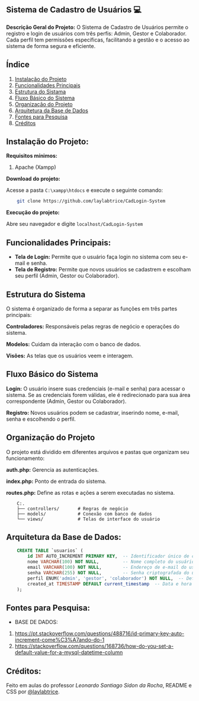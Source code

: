 ## Sistema de Cadastro de Usuários 💻

**Descrição Geral do Projeto:**
O Sistema de Cadastro de Usuários permite o registro e login de usuários com três perfis: Admin, Gestor e Colaborador. Cada perfil tem permissões específicas, facilitando a gestão e o acesso ao sistema de forma segura e eficiente.

## Índice
1. [Instalação do Projeto](#instalação-do-projeto)
2. [Funcionalidades Principais](#funcionalidades-principais)
3. [Estrutura do Sistama](#estrutura-do-sistema)
4. [Fluxo Básico do Sistema](#fluxo-básico-do-sistema)
5. [Organização do Projeto](#organização-do-projeto)
6. [Arquitetura da Base de Dados](#arquitetura-da-base-de-dados)
7. [Fontes para Pesquisa](#fontes-para-pesquisa)
8. [Créditos](#créditos)

## **Instalação do Projeto:**

**Requisitos mínimos:**
1. Apache (Xampp)

**Download do projeto:**

Acesse a pasta ```C:\xampp\htdocs``` e execute o seguinte comando:

``` bash
    git clone https://github.com/laylabtrice/CadLogin-System
```

**Execução do projeto:**

Abre seu navegador e digite ```localhost/CadLogin-System```

## **Funcionalidades Principais:**
- **Tela de Login:** Permite que o usuário faça login no sistema com seu e-mail e senha.
- **Tela de Registro:** Permite que novos usuários se cadastrem e escolham seu perfil (Admin, Gestor ou Colaborador).

## **Estrutura do Sistema**

O sistema é organizado de forma a separar as funções em três partes principais:

**Controladores:** Responsáveis pelas regras de negócio e operações do sistema.

**Modelos:** Cuidam da interação com o banco de dados.

**Visões:** As telas que os usuários veem e interagem.

## **Fluxo Básico do Sistema**

**Login:** O usuário insere suas credenciais (e-mail e senha) para acessar o sistema. Se as credenciais forem válidas, ele é redirecionado para sua área correspondente (Admin, Gestor ou Colaborador).

**Registro:** Novos usuários podem se cadastrar, inserindo nome, e-mail, senha e escolhendo o perfil.

## **Organização do Projeto**

O projeto está dividido em diferentes arquivos e pastas que organizam seu funcionamento:

**auth.php:** Gerencia as autenticações.

**index.php:** Ponto de entrada do sistema.

**routes.php:** Define as rotas e ações a serem executadas no sistema.

```
    C:.
    ├── controllers/       # Regras de negócio
    ├── models/            # Conexão com banco de dados
    └── views/             # Telas de interface do usuário
```

## **Arquitetura da Base de Dados:**

``` sql 
    CREATE TABLE `usuarios` (
        id INT AUTO_INCREMENT PRIMARY KEY,  -- Identificador único de cada usuário, gerado automaticamente (chave primária).
        nome VARCHAR(100) NOT NULL,         -- Nome completo do usuário, campo obrigatório (máximo de 100 caracteres).
        email VARCHAR(100) NOT NULL,        -- Endereço de e-mail do usuário, também obrigatório (máximo de 100 caracteres).
        senha VARCHAR(255) NOT NULL,        -- Senha criptografada do usuário, campo obrigatório (máximo de 255 caracteres para suportar a encriptação).
        perfil ENUM('admin', 'gestor', 'colaborador') NOT NULL,  -- Define o perfil do usuário (admin, gestor ou colaborador), obrigatório.
        created_at TIMESTAMP DEFAULT current_timestamp  -- Data e hora de criação do registro, com valor padrão sendo o momento atual da criação.
    );
```

## **Fontes para Pesquisa:**

- BASE DE DADOS:
1. https://pt.stackoverflow.com/questions/488716/id-primary-key-auto-increment-come%C3%A7ando-do-1
2. https://stackoverflow.com/questions/168736/how-do-you-set-a-default-value-for-a-mysql-datetime-column

## **Créditos:**

Feito em aulas do professor *Leonardo Santiago Sidon da Rocha*, README e CSS por [@laylabtrice](https://github.com/laylabtrice).